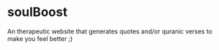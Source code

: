 # soulBoost

An therapeutic website that generates quotes and/or quranic verses to make you feel better ;)
